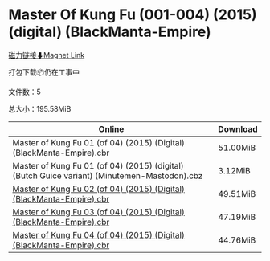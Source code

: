 # Master Of Kung Fu (001-004) (2015) (digital) (BlackManta-Empire)

[磁力链接⬇Magnet Link](magnet:?xt=urn:btih:a13606fc46ef591e033554db724cedf78db1d5a0&dn=Master%20Of%20Kung%20Fu%20%28001-004%29%20%282015%29%20%28digital%29%20%28BlackManta-Empire%29)

打包下载📦仍在工事中

文件数：5

总大小：195.58MiB

Online | Download
--- | ---
Master of Kung Fu 01 (of 04) (2015) (Digital) (BlackManta-Empire).cbr | 51.00MiB
Master of Kung Fu 01 (of 04) (2015) (digital) (Butch Guice variant) (Minutemen-Mastodon).cbz | 3.12MiB
[Master of Kung Fu 02 (of 04) (2015) (Digital) (BlackManta-Empire).cbr](https://github.com/alicewish/markdown/blob/master/comic/Master-of-Kung-Fu-02-of-04-2015-Digital-BlackManta-Empire-cbr.md) | 49.51MiB
[Master of Kung Fu 03 (of 04) (2015) (Digital) (BlackManta-Empire).cbr](https://github.com/alicewish/markdown/blob/master/comic/Master-of-Kung-Fu-03-of-04-2015-Digital-BlackManta-Empire-cbr.md) | 47.19MiB
[Master of Kung Fu 04 (of 04) (2015) (Digital) (BlackManta-Empire).cbr](https://github.com/alicewish/markdown/blob/master/comic/Master-of-Kung-Fu-04-of-04-2015-Digital-BlackManta-Empire-cbr.md) | 44.76MiB